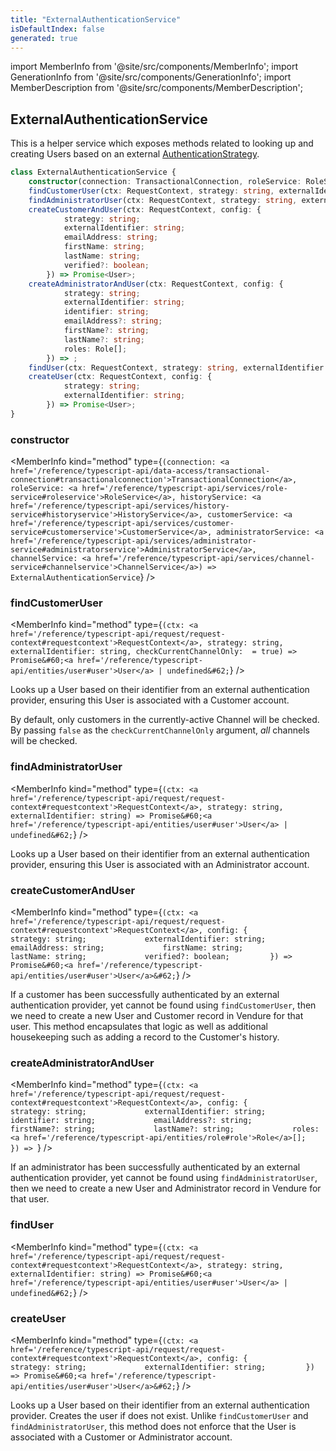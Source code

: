 ```yaml
---
title: "ExternalAuthenticationService"
isDefaultIndex: false
generated: true
---
```

<!-- This file was generated from the Vendure source. Do not modify. Instead, re-run the "docs:build" script -->
import MemberInfo from '@site/src/components/MemberInfo';
import GenerationInfo from '@site/src/components/GenerationInfo';
import MemberDescription from '@site/src/components/MemberDescription';


## ExternalAuthenticationService

<GenerationInfo sourceFile="packages/core/src/service/helpers/external-authentication/external-authentication.service.ts" sourceLine="24" packageName="@vendure/core" />

This is a helper service which exposes methods related to looking up and creating Users based on an
external <a href='/reference/typescript-api/auth/authentication-strategy#authenticationstrategy'>AuthenticationStrategy</a>.

```ts title="Signature"
class ExternalAuthenticationService {
    constructor(connection: TransactionalConnection, roleService: RoleService, historyService: HistoryService, customerService: CustomerService, administratorService: AdministratorService, channelService: ChannelService)
    findCustomerUser(ctx: RequestContext, strategy: string, externalIdentifier: string, checkCurrentChannelOnly:  = true) => Promise<User | undefined>;
    findAdministratorUser(ctx: RequestContext, strategy: string, externalIdentifier: string) => Promise<User | undefined>;
    createCustomerAndUser(ctx: RequestContext, config: {
            strategy: string;
            externalIdentifier: string;
            emailAddress: string;
            firstName: string;
            lastName: string;
            verified?: boolean;
        }) => Promise<User>;
    createAdministratorAndUser(ctx: RequestContext, config: {
            strategy: string;
            externalIdentifier: string;
            identifier: string;
            emailAddress?: string;
            firstName?: string;
            lastName?: string;
            roles: Role[];
        }) => ;
    findUser(ctx: RequestContext, strategy: string, externalIdentifier: string) => Promise<User | undefined>;
    createUser(ctx: RequestContext, config: {
            strategy: string;
            externalIdentifier: string;
        }) => Promise<User>;
}
```

<div className="members-wrapper">

### constructor

<MemberInfo kind="method" type={`(connection: <a href='/reference/typescript-api/data-access/transactional-connection#transactionalconnection'>TransactionalConnection</a>, roleService: <a href='/reference/typescript-api/services/role-service#roleservice'>RoleService</a>, historyService: <a href='/reference/typescript-api/services/history-service#historyservice'>HistoryService</a>, customerService: <a href='/reference/typescript-api/services/customer-service#customerservice'>CustomerService</a>, administratorService: <a href='/reference/typescript-api/services/administrator-service#administratorservice'>AdministratorService</a>, channelService: <a href='/reference/typescript-api/services/channel-service#channelservice'>ChannelService</a>) => ExternalAuthenticationService`}   />


### findCustomerUser

<MemberInfo kind="method" type={`(ctx: <a href='/reference/typescript-api/request/request-context#requestcontext'>RequestContext</a>, strategy: string, externalIdentifier: string, checkCurrentChannelOnly:  = true) => Promise&#60;<a href='/reference/typescript-api/entities/user#user'>User</a> | undefined&#62;`}   />

Looks up a User based on their identifier from an external authentication
provider, ensuring this User is associated with a Customer account.

By default, only customers in the currently-active Channel will be checked.
By passing `false` as the `checkCurrentChannelOnly` argument, _all_ channels
will be checked.
### findAdministratorUser

<MemberInfo kind="method" type={`(ctx: <a href='/reference/typescript-api/request/request-context#requestcontext'>RequestContext</a>, strategy: string, externalIdentifier: string) => Promise&#60;<a href='/reference/typescript-api/entities/user#user'>User</a> | undefined&#62;`}   />

Looks up a User based on their identifier from an external authentication
provider, ensuring this User is associated with an Administrator account.
### createCustomerAndUser

<MemberInfo kind="method" type={`(ctx: <a href='/reference/typescript-api/request/request-context#requestcontext'>RequestContext</a>, config: {             strategy: string;             externalIdentifier: string;             emailAddress: string;             firstName: string;             lastName: string;             verified?: boolean;         }) => Promise&#60;<a href='/reference/typescript-api/entities/user#user'>User</a>&#62;`}   />

If a customer has been successfully authenticated by an external authentication provider, yet cannot
be found using `findCustomerUser`, then we need to create a new User and
Customer record in Vendure for that user. This method encapsulates that logic as well as additional
housekeeping such as adding a record to the Customer's history.
### createAdministratorAndUser

<MemberInfo kind="method" type={`(ctx: <a href='/reference/typescript-api/request/request-context#requestcontext'>RequestContext</a>, config: {             strategy: string;             externalIdentifier: string;             identifier: string;             emailAddress?: string;             firstName?: string;             lastName?: string;             roles: <a href='/reference/typescript-api/entities/role#role'>Role</a>[];         }) => `}   />

If an administrator has been successfully authenticated by an external authentication provider, yet cannot
be found using `findAdministratorUser`, then we need to create a new User and
Administrator record in Vendure for that user.
### findUser

<MemberInfo kind="method" type={`(ctx: <a href='/reference/typescript-api/request/request-context#requestcontext'>RequestContext</a>, strategy: string, externalIdentifier: string) => Promise&#60;<a href='/reference/typescript-api/entities/user#user'>User</a> | undefined&#62;`}   />


### createUser

<MemberInfo kind="method" type={`(ctx: <a href='/reference/typescript-api/request/request-context#requestcontext'>RequestContext</a>, config: {             strategy: string;             externalIdentifier: string;         }) => Promise&#60;<a href='/reference/typescript-api/entities/user#user'>User</a>&#62;`}   />

Looks up a User based on their identifier from an external authentication
provider. Creates the user if does not exist. Unlike `findCustomerUser` and `findAdministratorUser`,
this method does not enforce that the User is associated with a Customer or
Administrator account.


</div>
